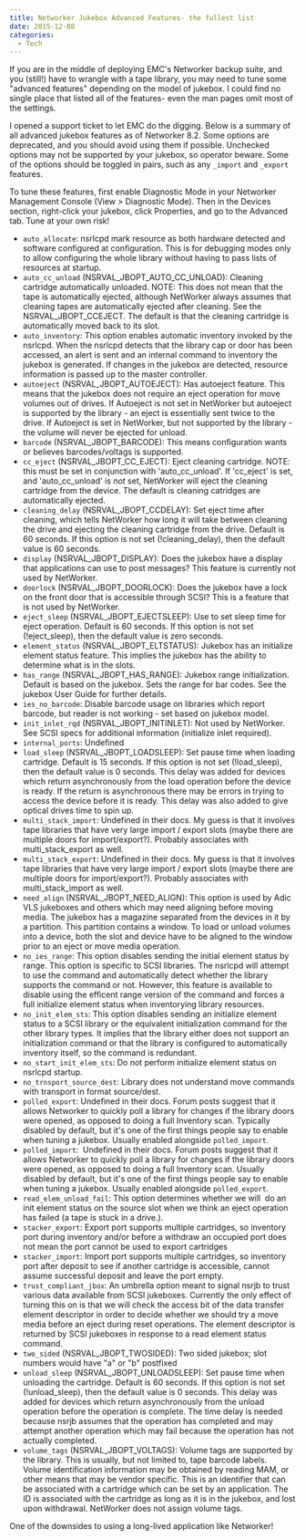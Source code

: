 ```yaml
---
title: Networker Jukebox Advanced Features- the fullest list
date: 2015-12-08
categories:
  - Tech
---
```


If you are in the middle of deploying EMC's Networker backup suite, and you (still!) have to wrangle with a tape library, you may need to tune some "advanced features" depending on the model of jukebox. I could find no single place that listed all of the features- even the man pages omit most of the settings.  
  
I opened a support ticket to let EMC do the digging. Below is a summary of all advanced jukebox features as of Networker 8.2. Some options are deprecated, and you should avoid using them if possible. Unchecked options may not be supported by your jukebox, so operator beware. Some of the options should be toggled in pairs, such as any `_import` and `_export` features.
  
To tune these features, first enable Diagnostic Mode in your Networker Management Console (View > Diagnostic Mode). Then in the Devices section, right-click your jukebox, click Properties, and go to the Advanced tab. Tune at your own risk!

*   `auto_allocate`: nsrlcpd mark resource as both hardware detected and software configured at configuration. This is for debugging modes only to allow configuring the whole library without having to pass lists of resources at startup.
*   `auto_cc_unload` (NSRVAL_JBOPT_AUTO_CC_UNLOAD): Cleaning cartridge automatically unloaded. NOTE: This does not mean that the tape is automatically ejected, although NetWorker always assumes that cleaning tapes are automatically ejected after cleaning. See the NSRVAL_JBOPT_CCEJECT. The default is that the cleaning cartridge is automatically moved back to its slot.
*   `auto_inventory`: This option enables automatic inventory invoked by the nsrlcpd. When the nsrlcpd detects that the library cap or door has been accessed, an alert is sent and an internal command to inventory the jukebox is generated. If changes in the jukebox are detected, resource information is passed up to the master controller.
*   `autoeject` (NSRVAL_JBOPT_AUTOEJECT): Has autoeject feature. This means that the jukebox does not require an eject operation for move volumes out of drives. If Autoeject is not set in NetWorker but autoeject is supported by the library - an eject is essentially sent twice to the drive. If Autoeject is set in NetWorker, but not supported by the library - the volume will never be ejected for unload.
*   `barcode` (NSRVAL_JBOPT_BARCODE): This means configuration wants or believes barcodes/voltags is supported.
*   `cc_eject` (NSRVAL_JBOPT_CC_EJECT): Eject cleaning cartridge. NOTE: this must be set in conjunction with 'auto_cc_unload'. If 'cc_eject' is set, and 'auto_cc_unload' is _not_ set, NetWorker will eject the cleaning cartridge from the device. The default is cleaning catridges are automatically ejected.
*   `cleaning_delay` (NSRVAL_JBOPT_CCDELAY): Set eject time after cleaning, which tells NetWorker how long it will take between cleaning the drive and ejecting the cleaning cartridge from the drive. Default is 60 seconds. If this option is not set (!cleaning_delay), then the default value is 60 seconds.
*   `display` (NSRVAL_JBOPT_DISPLAY): Does the jukebox have a display that applications can use to post messages? This feature is currently not used by NetWorker.
*   `doorlock` (NSRVAL_JBOPT_DOORLOCK): Does the jukebox have a lock on the front door that is accessible through SCSI? This is a feature that is not used by NetWorker.
*   `eject_sleep` (NSRVAL_JBOPT_EJECTSLEEP): Use to set sleep time for eject operation. Default is 60 seconds. If this option is not set (!eject_sleep), then the default value is zero seconds.
*   `element_status` (NSRVAL_JBOPT_ELTSTATUS): Jukebox has an initialize element status feature. This implies the jukebox has the ability to determine what is in the slots.
*   `has_range` (NSRVAL_JBOPT_HAS_RANGE): Jukebox range initialization. Default is based on the jukebox. Sets the range for bar codes. See the jukebox User Guide for further details.
*   `ies_no_barcode`: Disable barcode usage on libraries which report barcode, but reader is not working - set based on jukebox model.
*   `init_inlet_rqd` (NSRVAL_JBOPT_INITINLET): Not used by NetWorker. See SCSI specs for additional information (initialize inlet required).
*   `internal_ports`: Undefined
*   `load_sleep` (NSRVAL_JBOPT_LOADSLEEP): Set pause time when loading cartridge. Default is 15 seconds. If this option is not set (!load_sleep), then the default value is 0 seconds. This delay was added for devices which return asynchronously from the load operation before the device is ready. If the return is asynchronous there may be errors in trying to access the device before it is ready. This delay was also added to give optical drives time to spin up.
*   `multi_stack_import`: Undefined in their docs. My guess is that it involves tape libraries that have very large import / export slots (maybe there are multiple doors for import/export?). Probably associates with multi_stack_export as well.
*   `multi_stack_export`: Undefined in their docs. My guess is that it involves tape libraries that have very large import / export slots (maybe there are multiple doors for import/export?). Probably associates with multi_stack_import as well.
*   `need_align` (NSRVAL_JBOPT_NEED_ALIGN): This option is used by Adic VLS jukeboxes and others which may need aligning before moving media. The jukebox has a magazine separated from the devices in it by a partition. This partition contains a window. To load or unload volumes into a device, both the slot and device have to be aligned to the window prior to an eject or move media operation.
*   `no_ies_range`: This option disables sending the initial element status by range. This option is specific to SCSI libraries. The nsrlcpd will attempt to use the command and automatically detect whether the library supports the command or not. However, this feature is available to disable using the efficent range version of the command and forces a full initialize element status when inventorying library resources.
*   `no_init_elem_sts`: This option disables sending an initialize element status to a SCSI library or the equivalent initialization command for the other library types. It implies that the library either does not support an initialization command or that the library is configured to automatically inventory itself, so the command is redundant.
*   `no_start_init_elem_sts`: Do not perform initialize element status on nsrlcpd startup.
*   `no_trnsport_source_dest`: Library does not understand move commands with transport in format source/dest.
*   `polled_export`: Undefined in their docs. Forum posts suggest that it allows Networker to quickly poll a library for changes if the library doors were opened, as opposed to doing a full Inventory scan. Typically disabled by default, but it's one of the first things people say to enable when tuning a jukebox. Usually enabled alongside `polled_import`.
*   `polled_import`:  Undefined in their docs. Forum posts suggest that it allows Networker to quickly poll a library for changes if the library doors were opened, as opposed to doing a full Inventory scan. Usually disabled by default, but it's one of the first things people say to enable when tuning a jukebox. Usually enabled alongside `polled_export`.
*   `read_elem_unload_fail`: This option determines whether we will  do an init element status on the source slot when we think an eject operation has failed (a tape is stuck in a drive.).
*   `stacker_export`: Export port supports multiple cartridges, so inventory port during inventory and/or before a withdraw an occupied port does not mean the port cannot be used to export cartridges
*   `stacker_import`: Import port supports multiple cartridges, so inventory port after deposit to see if another cartridge is accessible, cannot assume successful deposit and leave the port empty.
*   `trust_compliant_jbox`: An umbrella option meant to signal nsrjb to trust various data available from SCSI jukeboxes. Currently the only effect of turning this on is that we will check the access bit of the data transfer element descriptor in order to decide whether we should try a move media before an eject during reset operations. The element descriptor is returned by SCSI jukeboxes in response to a read element status command.
*   `two_sided` (NSRVAL_JBOPT_TWOSIDED): Two sided jukebox; slot numbers would have "a" or "b" postfixed
*   `unload_sleep` (NSRVAL_JBOPT_UNLOADSLEEP): Set pause time when unloading the cartridge. Default is 60 seconds. If this option is not set (!unload_sleep), then the default value is 0 seconds. This delay was added for devices which return asynchronously from the unload operation before the operation is complete. The time delay is needed because nsrjb assumes that the operation has completed and may attempt another operation which may fail because the operation has not actually completed.
*   `volume_tags` (NSRVAL_JBOPT_VOLTAGS): Volume tags are supported by the library. This is usually, but not limited to, tape barcode labels. Volume identification information may be obtained by reading MAM, or other means that may be vendor specific. This is an identifier that can be associated with a cartridge which can be set by an application. The ID is associated with the cartridge as long as it is in the jukebox, and lost upon withdrawal. NetWorker does not assign volume tags.

One of the downsides to using a long-lived application like Networker!